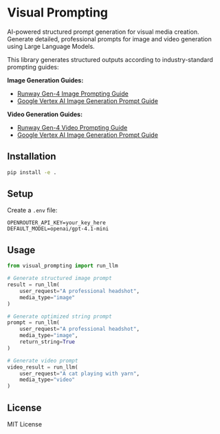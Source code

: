 # Visual Prompting

AI-powered structured prompt generation for visual media creation. Generate detailed, professional prompts for image and video generation using Large Language Models.

This library generates structured outputs according to industry-standard prompting guides:

**Image Generation Guides:**
- [Runway Gen-4 Image Prompting Guide](https://help.runwayml.com/hc/en-us/articles/35694045317139-Gen-4-Image-Prompting-Guide)
- [Google Vertex AI Image Generation Prompt Guide](https://cloud.google.com/vertex-ai/generative-ai/docs/image/img-gen-prompt-guide)

**Video Generation Guides:**
- [Runway Gen-4 Video Prompting Guide](https://help.runwayml.com/hc/en-us/articles/39789879462419-Gen-4-Video-Prompting-Guide)
- [Google Vertex AI Image Generation Prompt Guide](https://cloud.google.com/vertex-ai/generative-ai/docs/image/img-gen-prompt-guide)

## Installation

```bash
pip install -e .
```

## Setup

Create a `.env` file:

```env
OPENROUTER_API_KEY=your_key_here
DEFAULT_MODEL=openai/gpt-4.1-mini
```

## Usage

```python
from visual_prompting import run_llm

# Generate structured image prompt
result = run_llm(
    user_request="A professional headshot",
    media_type="image"
)

# Generate optimized string prompt
prompt = run_llm(
    user_request="A professional headshot",
    media_type="image", 
    return_string=True
)

# Generate video prompt
video_result = run_llm(
    user_request="A cat playing with yarn",
    media_type="video"
)
```

## License

MIT License 